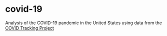 # covid-19
Analysis of the COVID-19 pandemic in the United States using data from the [COVID Tracking Project](https://covidtracking.com/)
